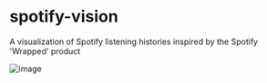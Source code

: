 # spotify-vision
A visualization of Spotify listening histories inspired by the Spotify 'Wrapped' product

![image](https://user-images.githubusercontent.com/29181516/146697455-b1826337-690e-40d7-897a-d724b3464186.png)
